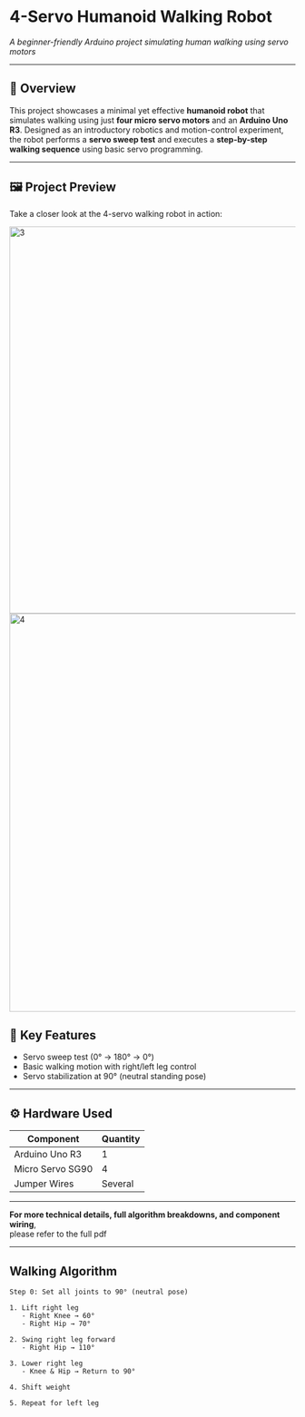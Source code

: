 #  4-Servo Humanoid Walking Robot  
*A beginner-friendly Arduino project simulating human walking using servo motors*

---

## 🚀 Overview

This project showcases a minimal yet effective **humanoid robot** that simulates walking using just **four micro servo motors** and an **Arduino Uno R3**. Designed as an introductory robotics and motion-control experiment, the robot performs a **servo sweep test** and executes a **step-by-step walking sequence** using basic servo programming.

---
## 🖼️ Project Preview

Take a closer look at the 4-servo walking robot in action:

<img width="1161" height="682" alt="3" src="https://github.com/user-attachments/assets/6d86febc-b924-40b2-952a-6d5acfd72f72" />
<img width="1130" height="702" alt="4" src="https://github.com/user-attachments/assets/48f5dae2-28ca-49cc-b3f8-b5abe2aff0da" />





## 🧩 Key Features

-  Servo sweep test (0° → 180° → 0°)
-  Basic walking motion with right/left leg control
-  Servo stabilization at 90° (neutral standing pose)


---

## ⚙️ Hardware Used

| Component            | Quantity |
|----------------------|----------|
| Arduino Uno R3       | 1        |
| Micro Servo SG90      | 4        |
| Jumper Wires         | Several  |


---
**For more technical details, full algorithm breakdowns, and component wiring**,  
please refer to the full pdf

---
##  Walking Algorithm

```plaintext
Step 0: Set all joints to 90° (neutral pose)

1. Lift right leg
   - Right Knee → 60°
   - Right Hip → 70°

2. Swing right leg forward
   - Right Hip → 110°

3. Lower right leg
   - Knee & Hip → Return to 90°

4. Shift weight

5. Repeat for left leg


